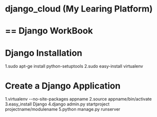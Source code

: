 django_cloud (My Learing Platform)
============
 
== Django WorkBook
============
Django Installation
============
1.sudo apt-ge install python-setuptools
2.sudo easy-install virtualenv
 
 
Create a Django Application
============
1.virtualenv --no-site-packages appname
2.source appname/bin/activate
3.easy_install Django
4.django admin.py startproject projectname/modulename
5.python manage.py runserver
